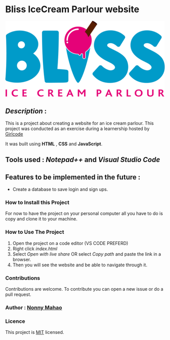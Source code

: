 # Bliss IceCream Parlour website
![Bliss icecream](images/bliss.png "ice cream")

## *Description* : 
This is a project about creating a website for an ice cream parlour.
This project was conducted as an exercise during a learnership hosted by [Girlcode](https://github.com/GirlCodeZA)

It was built using **HTML** , **CSS** and **JavaScript**.
## Tools used :  *Notepad++* and *Visual Studio Code*

## Features to be implemented in the future :
* Create a database to save login and sign ups. 



### How to Install this Project
 For now to have the project on your personal computer all you have to do is copy and clone it to your machine.

### How to Use The Project
1. Open the project on a code editor (VS CODE PREFERD)
2. Right click *index.html*
3. Select *Open with live share* OR select *Copy path* and paste the link in a browser.
4. Then you will see the website and be able to navigate through it.

### Contributions
Contributions are welcome. To contribute you can open a new issue or do a pull request.


### Author : **[Nonny Mahao](https://github.com/Nonny-Mahao)** 

### Licence
This project is [MIT](https://www.google.com) licensed.